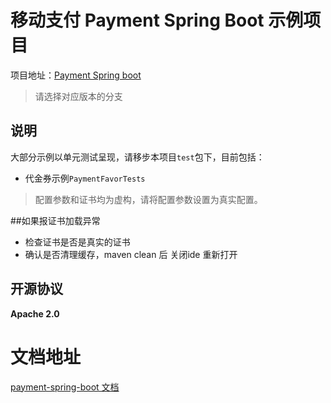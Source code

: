 # 移动支付 Payment Spring Boot 示例项目

项目地址：[Payment Spring boot](https://github.com/NotFound403/payment-spring-boot)

> 请选择对应版本的分支

## 说明

大部分示例以单元测试呈现，请移步本项目`test`包下，目前包括：

- 代金券示例`PaymentFavorTests`

> 配置参数和证书均为虚构，请将配置参数设置为真实配置。

##如果报证书加载异常

- 检查证书是否是真实的证书
- 确认是否清理缓存，maven clean 后 关闭ide 重新打开

## 开源协议
**Apache 2.0**

# 文档地址

[payment-spring-boot 文档](https://notfound403.github.io/payment-spring-boot)
 
